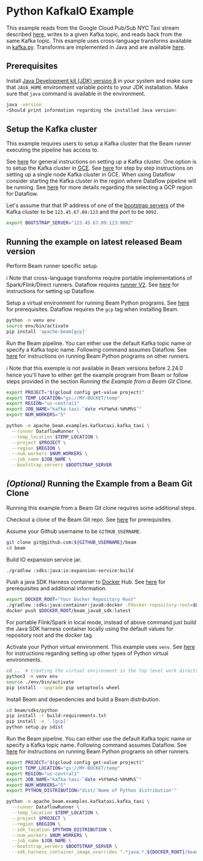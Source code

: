 <!--
    Licensed to the Apache Software Foundation (ASF) under one
    or more contributor license agreements.  See the NOTICE file
    distributed with this work for additional information
    regarding copyright ownership.  The ASF licenses this file
    to you under the Apache License, Version 2.0 (the
    "License"); you may not use this file except in compliance
    with the License.  You may obtain a copy of the License at

      http://www.apache.org/licenses/LICENSE-2.0

    Unless required by applicable law or agreed to in writing,
    software distributed under the License is distributed on an
    "AS IS" BASIS, WITHOUT WARRANTIES OR CONDITIONS OF ANY
    KIND, either express or implied.  See the License for the
    specific language governing permissions and limitations
    under the License.
-->

# Python KafkaIO Example

This example reads from the Google Cloud Pub/Sub NYC Taxi stream described
[here](https://github.com/googlecodelabs/cloud-dataflow-nyc-taxi-tycoon), writes
to a given Kafka topic, and reads back from the same Kafka topic. This example
uses cross-language transforms available in
[kafka.py](https://github.com/apache/beam/blob/master/sdks/python/apache_beam/io/kafka.py).
Transforms are implemented in Java and are available
[here](https://github.com/apache/beam/blob/master/sdks/java/io/kafka/src/main/java/org/apache/beam/sdk/io/kafka/KafkaIO.java).

## Prerequisites

Install [Java Development kit (JDK) version 8](https://www.oracle.com/java/technologies/javase-downloads.html)
in your system and make sure that `JAVA_HOME` environment variable points to
your JDK installation. Make sure that `java` command is available in
the environment.

```sh
java -version
<Should print information regarding the installed Java version>
```

## Setup the Kafka cluster

This example requires users to setup a Kafka cluster that the Beam runner
executing the pipeline has access to.

See [here]((https://kafka.apache.org/quickstart)) for general instructions on
setting up a Kafka cluster. One option is to setup the Kafka cluster in
[GCE](https://cloud.google.com/compute). See
[here](https://github.com/GoogleCloudPlatform/java-docs-samples/tree/master/dataflow/flex-templates/kafka_to_bigquery)
for step by step instructions on  setting up a single node Kafka cluster in GCE.
When using Dataflow consider starting the Kafka cluster in the region where
Dataflow pipeline will be running. See
[here](https://cloud.google.com/dataflow/docs/concepts/regional-endpoints)
for more details regarding the selecting a GCP region for Dataflow.

Let's assume that that IP address of one of the [bootstrap servers](https://kafka.apache.org/quickstart)
of the Kafka cluster to be  `123.45.67.89:123` and the port to be `9092`.

```sh
export BOOTSTRAP_SERVER="123.45.67.89:123:9092"
```

## Running the example on latest released Beam version

Perform Beam runner specific setup.

ℹ️ Note that cross-language transforms require
portable implementations of Spark/Flink/Direct runners. Dataflow requires
[runner V2](https://cloud.google.com/dataflow/docs/guides/deploying-a-pipeline#dataflow-runner-v2).
See [here](https://beam.apache.org/documentation/runners/dataflow/) for
instructions for setting up Dataflow.

Setup a virtual environment for running Beam Python programs. See
[here](https://beam.apache.org/get-started/quickstart-py/) for prerequisites.
Dataflow requires the `gcp` tag when installing Beam.

```sh
python -m venv env
source env/bin/activate
pip install 'apache-beam[gcp]'
```

Run the Beam pipeline. You can either use the default Kafka topic name or
specify a Kafka topic name. Following command assumes Dataflow. See
[here](https://beam.apache.org/get-started/quickstart-py/) for instructions on
running Beam Python programs on other runners.

ℹ️ Note that this exemple is not available in Beam versions before 2.24.0 hence
you'll have to either get the example program from Beam or follow steps
provided in the section *Running the Example from a Beam Git Clone*.

```sh
export PROJECT="$(gcloud config get-value project)"
export TEMP_LOCATION="gs://MY-BUCKET/temp"
export REGION="us-central1"
export JOB_NAME="kafka-taxi-`date +%Y%m%d-%H%M%S`"
export NUM_WORKERS="5"

python -m apache_beam.examples.kafkataxi.kafka_taxi \
  --runner DataflowRunner \
  --temp_location $TEMP_LOCATION \
  --project $PROJECT \
  --region $REGION \
  --num_workers $NUM_WORKERS \
  --job_name $JOB_NAME \
  --bootstrap_servers $BOOTSTRAP_SERVER
```

## *(Optional)*  Running the Example from a Beam Git Clone

Running this example from a Beam Git clone requires some additional steps.

Checkout a clone of the Beam Git repo. See
[here](https://beam.apache.org/contribute/) for prerequisites.

Assume your Github username to be `GITHUB_USERNAME`.

```sh
git clone git@github.com:${GITHUB_USERNAME}/beam
cd beam
```

Build IO expansion service jar.

```sh
./gradlew :sdks:java:io:expansion-service:build
```

Push a java SDK Harness container to [Docker](https://www.docker.com/get-started)
Hub. See
[here](https://beam.apache.org/documentation/runtime/environments/) for
prerequisites and additional information.

```sh
export DOCKER_ROOT="Your Docker Repository Root"
./gradlew :sdks:java:container:java8:docker -Pdocker-repository-root=$DOCKER_ROOT -Pdocker-tag=latest
docker push $DOCKER_ROOT/beam_java8_sdk:latest
```

For portable Flink/Spark in local mode, instead of above command just build the
Java SDK harness container locally using the default values for repository root
and the docker tag.

Activate your Python virtual environment.  This example uses `venv`. See
[here](https://cwiki.apache.org/confluence/display/BEAM/Python+Tips) for
instructions regarding setting up other types of Python virtual environments.

```sh
cd ..  # Creating the virtual environment in the top level work directory.
python3 -m venv env
source ./env/bin/activate
pip install --upgrade pip setuptools wheel
```

Install Beam and dependencies and build a Beam distribution.

```sh
cd beam/sdks/python
pip install -r build-requirements.txt
pip install -e '.[gcp]'
python setup.py sdist
```

Run the Beam pipeline. You can either use the default Kafka topic name or specify
a Kafka topic name. Following command assumes Dataflow. See
[here](https://beam.apache.org/get-started/quickstart-py/) for instructions on
running Beam Python programs on other runners.

```sh
export PROJECT="$(gcloud config get-value project)"
export TEMP_LOCATION="gs://MY-BUCKET/temp"
export REGION="us-central1"
export JOB_NAME="kafka-taxi-`date +%Y%m%d-%H%M%S`"
export NUM_WORKERS="5"
export PYTHON_DISTRIBUTION="dist/'Name of Python distribution'"

python -m apache_beam.examples.kafkataxi.kafka_taxi \
  --runner DataflowRunner \
  --temp_location $TEMP_LOCATION \
  --project $PROJECT \
  --region $REGION \
  --sdk_location $PYTHON_DISTRIBUTION \
  --num_workers $NUM_WORKERS \
  --job_name $JOB_NAME \
  --bootstrap_servers $BOOTSTRAP_SERVER \
  --sdk_harness_container_image_overrides ".*java.*,${DOCKER_ROOT}/beam_java8_sdk:latest"
```
